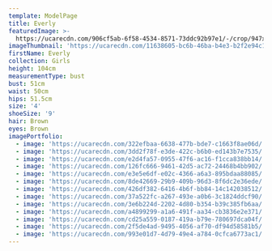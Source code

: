 ```yaml
---
template: ModelPage
title: Everly
featuredImage: >-
  https://ucarecdn.com/906cf5ab-6f58-4534-8571-73ddc92b97e1/-/crop/947x480/0,90/-/preview/
imageThumbnail: 'https://ucarecdn.com/11638605-bc6b-46ba-b4e3-b2f2e94c1538/'
firstName: Everly
collection: Girls
height: 104cm
measurementType: bust
bust: 51cm
waist: 50cm
hips: 51.5cm
size: '4'
shoeSize: '9'
hair: Brown
eyes: Brown
imagePortfolio:
  - image: 'https://ucarecdn.com/322efbaa-6638-477b-bde7-c1663f8ae06d/'
  - image: 'https://ucarecdn.com/3dd2f78f-e3de-422c-b6b0-ed143b7e7535/'
  - image: 'https://ucarecdn.com/e2d4fa57-0955-47f6-ac16-f1cca838bb14/'
  - image: 'https://ucarecdn.com/126fc666-9461-42d5-ac72-24468b4bb902/'
  - image: 'https://ucarecdn.com/e3e5e6df-e02c-4366-a6a3-895bdaa88085/'
  - image: 'https://ucarecdn.com/8de42669-29b9-409b-96d3-8f6dc2e36ede/'
  - image: 'https://ucarecdn.com/426df382-6416-4b6f-bb84-14c142038512/'
  - image: 'https://ucarecdn.com/37a522fc-a267-493e-a0b6-3c1824ddcf90/'
  - image: 'https://ucarecdn.com/3e6b224d-2202-4d80-b354-b39c385fb6aa/'
  - image: 'https://ucarecdn.com/a4899299-a1a6-491f-aa34-cb3836e2e371/'
  - image: 'https://ucarecdn.com/cd25a559-0187-419a-b79e-780697dca04f/'
  - image: 'https://ucarecdn.com/2f5de4ad-9495-4056-af70-df94d58581b5/'
  - image: 'https://ucarecdn.com/993e01d7-4d79-49e4-a784-0cfca6773ac1/'
---
```


